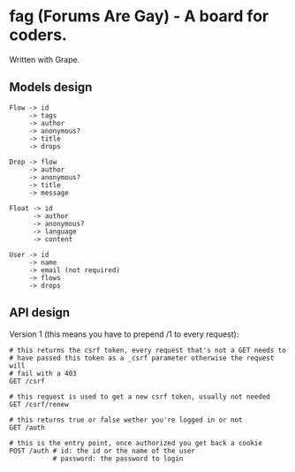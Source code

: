 fag (Forums Are Gay) - A board for coders.
==========================================

Written with Grape.

Models design
-------------

```
Flow -> id
     -> tags
     -> author
     -> anonymous?
     -> title
     -> drops

Drop -> flow
     -> author
     -> anonymous?
     -> title
     -> message

Float -> id
      -> author
      -> anonymous?
      -> language
      -> content

User -> id
     -> name
     -> email (not required)
     -> flows
     -> drops
```

API design
----------

Version 1 (this means you have to prepend /1 to every request):

```
# this returns the csrf token, every request that's not a GET needs to
# have passed this token as a _csrf parameter otherwise the request will
# fail with a 403
GET /csrf

# this request is used to get a new csrf token, usually not needed
GET /csrf/renew

# this returns true or false wether you're logged in or not
GET /auth

# this is the entry point, once authorized you get back a cookie
POST /auth # id: the id or the name of the user
           # password: the password to login

```
